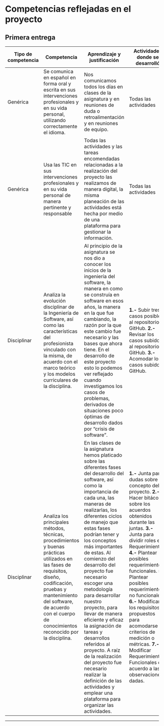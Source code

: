 # Competencias reflejadas en el proyecto 
## Primera entrega

| Tipo de competencia 	| Competencia                                                                                                                                                                                                                                             	| Aprendizaje y justificación                                                                                                                                                                                                                                                     	| Actividades donde se desarrolló 	|
|---------------------	|---------------------------------------------------------------------------------------------------------------------------------------------------------------------------------------------------------------------------------------------------------	|---------------------------------------------------------------------------------------------------------------------------------------------------------------------------------------------------------------------------------------------------------------------------------	|---------------------------------	|
| Genérica            	| Se comunica en español en forma oral y escrita en sus intervenciones profesionales y en su vida personal, utilizando correctamente el idioma.                                                                                                           	| Nos comunicamos todos los días en clases de la asignatura y en reuniones de duda o retroalimentación y en reuniones de equipo.                                                                                                                                                  	| Todas las actividades           	|
| Genérica            	| Usa las TIC en sus intervenciones profesionales y en su vida personal de manera pertinente y responsable                                                                                                                                                	| Todas las actividades y las tareas encomendadas relacionadas a la realización del proyecto las realizamos de manera digital, la misma planeación de las actividades está hecha por medio de una plataforma para gestionar la información.                                       	| Todas las actividades           	|
| Disciplinar         	| Analiza la evolución disciplinar de la Ingeniería de Software, así como las características del profesionista vinculado con la misma, de acuerdo con el marco teórico y los modelos curriculares de la disciplina.                                      	| Al principio de la asignatura se nos dio a conocer los inicios de la ingeniería del software, la manera en como se construía en software en esos años, la manera en la que fue cambiando, la razón por la que este cambio fue necesario y las bases que ahora tiene. En el desarrollo de este proyecto esto lo podemos ver reflejado cuando investigamos los casos de problemas, derivados de situaciones poco óptimas de desarrollo dados por “crisis de software”.           	|    **1.-** Subir tres casos posibles al repositorio en GitHub. **2.-** Revisar los casos subidos al repositorio en GitHub. **3.-** Acomodar los casos subidos a GitHub.                             	|
| Disciplinar         	| Analiza los principales métodos, técnicas, procedimientos y buenas prácticas utilizados en las fases de requisitos, diseño, codificación, pruebas y mantenimiento del software, de acuerdo con el cuerpo de conocimientos reconocido por la disciplina. 	| En las clases de la asignatura hemos platicado sobre las diferentes fases del desarrollo del software, así como la importancia de cada una, las maneras de realizarlas, los diferentes ciclos de manejo que estas fases podrían tener y los conceptos más importantes de estas. Al comienzo del desarrollo del proyecto fue necesario escoger una metodología para desarrollar nuestro proyecto, para llevar de manera eficiente y eficaz la asignación de tareas y desarrollos referidos al proyecto. A raíz de la realización del proyecto fue necesario realizar la definición de las actividades y emplear una plataforma para organizar las actividades.  | **1.-** Junta para dudas sobre concepto del proyecto. **2.-** Hacer bitácoras sobre los acuerdos obtenidos durante las juntas. **3.-** Junta para dividir roles en Requerimientos. **4.-** Plantear posibles requerimientos funcionales. **5.-** Plantear posibles requerimientos no funcionales. **6.-** Modificar los requisitos propuestos para acomodarse a criterios de medición o métricas. **7.-** Modificar Requerimientos Funcionales de acuerdo a las observaciones dadas.    |

***
